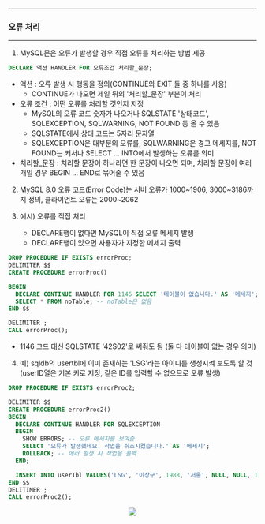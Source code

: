 -----
### 오류 처리
-----
1. MySQL문은 오류가 발생할 경우 직접 오류를 처리하는 방법 제공
```sql
DECLARE 액션 HANDLER FOR 오류조건 처리할_문장;
```
  - 액션 : 오류 발생 시 행동을 정의(CONTINUE와 EXIT 둘 중 하나를 사용)
    + CONTINUE가 나오면 제일 뒤의 '처리할_문장' 부분이 처리
  - 오류 조건 : 어떤 오류를 처리할 것인지 지정
    + MySQL의 오류 코드 숫자가 나오거나 SQLSTATE '상태코드', SQLEXCEPTION, SQLWARNING, NOT FOUND 등 올 수 있음
    + SQLSTATE에서 상태 코드는 5자리 문자열
    + SQLEXCEPTION은 대부분의 오류를, SQLWARNING은 경고 메세지를, NOT FOUND는 커서나 SELECT ... INTO에서 발생하는 오류를 의미
  - 처리할_문장 : 처리할 문장이 하나라면 한 문장이 나오면 되며, 처리할 문장이 여러 개일 경우 BEGIN ... END로 묶어줄 수 있음

2. MySQL 8.0 오류 코드(Error Code)는 서버 오류가 1000~1906, 3000~3186까지 정의, 클라이언트 오류는 2000~2062

3. 예시) 오류를 직접 처리
   - DECLARE행이 없다면 MySQL이 직접 오류 메세지 발생
   - DECLARE행이 있으면 사용자가 지정한 메세지 출력

```sql
DROP PROCEDURE IF EXISTS errorProc;
DELIMITER $$
CREATE PROCEDURE errorProc()

BEGIN
  DECLARE CONTINUE HANDLER FOR 1146 SELECT '테이블이 없습니다.' AS '메세지';
  SELECT * FROM noTable; -- noTable은 없음
END $$

DELIMITER ;
CALL errorProc();
```
  - 1146 코드 대신 SQLSTATE '42S02'로 써줘도 됨 (둘 다 테이블이 없는 경우 의미)

4. 예) sqldb의 usertbl에 이미 존재하는 'LSG'라는 아이디를 생성시켜 보도록 할 것 (userID열은 기본 키로 지정, 같은 ID를 입력할 수 없으므로 오류 발생)
```sql
DROP PROCEDURE IF EXISTS errorProc2;

DELIMITER $$
CREATE PROCEDURE errorProc2()
BEGIN
  DECLARE CONTINUE HANDLER FOR SQLEXCEPTION
  BEGIN
    SHOW ERRORS; -- 오류 메세지를 보여줌
    SELECT '오류가 발생했네요. 작업을 취소시켰습니다.' AS '메세지';
    ROLLBACK; -- 에러 발생 시 작업을 롤백
  END;

  INSERT INTO userTbl VALUES('LSG', '이상구', 1988, '서울', NULL, NULL, 170, CURRENT_DATE()): -- 중복되는 아이디이므로 오류 발생
END $$
DELITIMER ;
CALL errorProc2();
```
<div align="center">
<img src="https://github.com/sooyounghan/Spring/assets/34672301/233498f5-35ca-46af-b062-74662f23aa6f">
</div>


